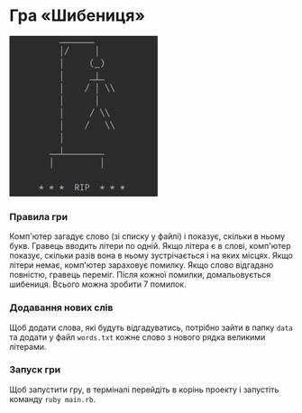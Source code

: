 # Гра «Шибениця»
![img_1.png](img_hangman_rip.png)
### Правила гри
Комп'ютер загадує слово (зі списку у файлі) і показує, скільки в ньому букв. Гравець вводить літери по одній. Якщо літерa є в слові, комп'ютер показує, скільки разів вона в ньому
зустрічається і на яких місцях. Якщо літери немає, комп'ютер зараховує помилку. Якщо слово відгадано повністю, гравець переміг. Після кожної помилки, домальовується
шибениця. Всього можна зробити 7 помилок.

### Додавання нових слів
Щоб додати слова, які будуть відгадуватись, потрібно зайти в папку `data` та додати у файл `words.txt` кожне слово з нового рядка великими літерами.

### Запуск гри
Щоб запустити гру, в терміналі перейдіть в корінь проекту і запустіть команду `ruby main.rb`.
